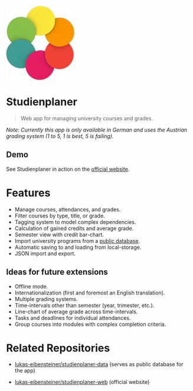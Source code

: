 ![Studienplaner](docs/logo.png)

# Studienplaner

> Web app for managing university courses and grades.

*Note: Currently this app is only available in German and uses the Austrian
grading system (1 to 5, 1 is best, 5 is failing).*

## Demo

See Studienplaner in action on the [official website](http://studienplaner.at).

# Features

- Manage courses, attendances, and grades.
- Filter courses by type, title, or grade.
- Tagging system to model complex dependencies.
- Calculation of gained credits and average grade.
- Semester view with credit bar-chart.
- Import university programs from a [public database](https://github.com/lukas-eibensteiner/studienplaner-data).
- Automatic saving to and loading from local-storage.
- JSON import and export.

## Ideas for future extensions

- Offline mode.
- Internationalization (first and foremost an English translation).
- Multiple grading systems.
- Time-intervals other than semester (year, trimester, etc.).
- Line-chart of average grade across time-intervals.
- Tasks and deadlines for individual attendances.
- Group courses into modules with complex completion criteria.

# Related Repositories

- [lukas-eibensteiner/studienplaner-data](https://github.com/lukas-eibensteiner/studienplaner-data) 
(serves as public database for the app)

- [lukas-eibensteiner/studienplaner-web](https://github.com/lukas-eibensteiner/studienplaner-web)
(official website)
